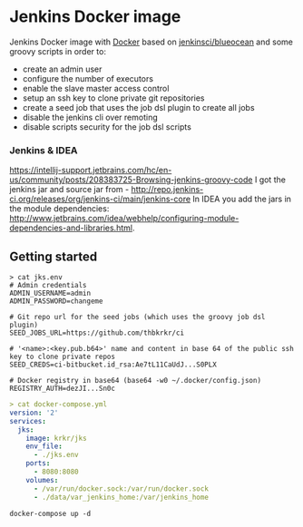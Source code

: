# Jenkins Docker image

Jenkins Docker image with [Docker](https://docs.docker.com)  based on
[jenkinsci/blueocean](https://hub.docker.com/r/_/jenkinsci/) and some groovy scripts in order to:
  - create an admin user
  - configure the number of executors
  - enable the slave master access control
  - setup an ssh key to clone private git repositories
  - create a seed job that uses the job dsl plugin to create all jobs
  - disable the jenkins cli over remoting
  - disable scripts security for the job dsl scripts

### Jenkins & IDEA
https://intellij-support.jetbrains.com/hc/en-us/community/posts/208383725-Browsing-jenkins-groovy-code
I got the jenkins jar and source jar from - http://repo.jenkins-ci.org/releases/org/jenkins-ci/main/jenkins-core
In IDEA you add the jars in the module dependencies: http://www.jetbrains.com/idea/webhelp/configuring-module-dependencies-and-libraries.html.


## Getting started

```shell
> cat jks.env
# Admin credentials
ADMIN_USERNAME=admin
ADMIN_PASSWORD=changeme

# Git repo url for the seed jobs (which uses the groovy job dsl plugin)
SEED_JOBS_URL=https://github.com/thbkrkr/ci

# '<name>:<key.pub.b64>' name and content in base 64 of the public ssh key to clone private repos
SEED_CREDS=ci-bitbucket.id_rsa:Ae7tL11CaUdJ...S0PLX

# Docker registry in base64 (base64 -w0 ~/.docker/config.json)
REGISTRY_AUTH=dezJI...Sn0c
```

```yaml
> cat docker-compose.yml
version: '2'
services:
  jks:
    image: krkr/jks
    env_file:
      - ./jks.env
    ports:
      - 8080:8080
    volumes:
      - /var/run/docker.sock:/var/run/docker.sock
      - ./data/var_jenkins_home:/var/jenkins_home
```

```
docker-compose up -d
```
